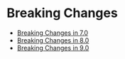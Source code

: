 # Breaking Changes

- [Breaking Changes in 7.0](./7.0/README.md)
- [Breaking Changes in 8.0](./8.0/README.md)
- [Breaking Changes in 9.0](./9.0/README.md)
